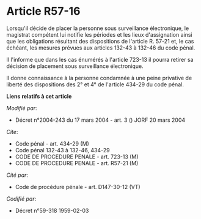 # Article R57-16

Lorsqu'il décide de placer la personne sous surveillance électronique, le magistrat compétent lui notifie les périodes et les
lieux d'assignation ainsi que les obligations résultant des dispositions de l'article R. 57-21 et, le cas échéant, les
mesures prévues aux articles 132-43 à 132-46 du code pénal.

Il l'informe que dans les cas énumérés à l'article 723-13 il pourra retirer sa décision de placement sous surveillance
électronique.

Il donne connaissance à la personne condamnée à une peine privative de liberté des dispositions des 2° et 4° de l'article
434-29 du code pénal.

**Liens relatifs à cet article**

_Modifié par_:

  - Décret n°2004-243 du 17 mars 2004 - art. 3 () JORF 20 mars 2004

_Cite_:

  - Code pénal - art. 434-29 (M)
  - Code pénal 132-43 à 132-46, 434-29
  - CODE DE PROCEDURE PENALE - art. 723-13 (M)
  - CODE DE PROCEDURE PENALE - art. R57-21 (M)

_Cité par_:

  - Code de procédure pénale - art. D147-30-12 (VT)

_Codifié par_:

  - Décret n°59-318 1959-02-03
